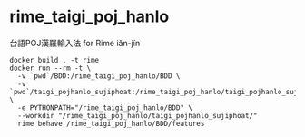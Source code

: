 # rime_taigi_poj_hanlo
台語POJ漢羅輸入法 for Rime iăn-jín

```
docker build . -t rime
docker run --rm -t \
  -v `pwd`/BDD:/rime_taigi_poj_hanlo/BDD \
  -v `pwd`/taigi_pojhanlo_sujiphoat:/rime_taigi_poj_hanlo/taigi_pojhanlo_sujiphoat \
  -e PYTHONPATH="/rime_taigi_poj_hanlo/BDD" \
  --workdir "/rime_taigi_poj_hanlo/taigi_pojhanlo_sujiphoat/"
  rime behave /rime_taigi_poj_hanlo/BDD/features
```
